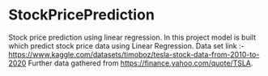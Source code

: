 # StockPricePrediction
Stock price prediction using linear regression.
In this project model is built which predict stock price data using Linear Regression.
Data set link :- https://www.kaggle.com/datasets/timoboz/tesla-stock-data-from-2010-to-2020
Further data gathered from https://finance.yahoo.com/quote/TSLA.
